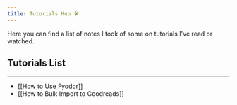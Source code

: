 ```yaml
---
title: Tutorials Hub 🛠️
---
```


Here you can find a list of notes I took of some on tutorials I've read or watched.


## Tutorials List
---

- [[How to Use Fyodor]]
- [[How to Bulk Import to Goodreads]]